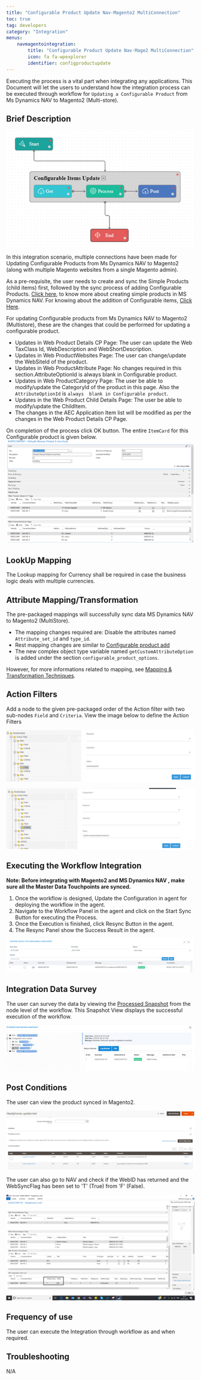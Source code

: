 ```yaml
---
title: "Configurable Product Update Nav-Magento2 MultiConnection"
toc: true
tag: developers
category: "Integration"
menus: 
    navmagentointegration:
        title: "Configurable Product Update Nav-Mage2 MultiConnection"
        icon: fa fa-wpexplorer
        identifier: configproductupdate
---
```


Executing the process is a vital part when integrating any applications. This Document will let the users to understand how the 
integration process can be executed through workflow for `Updating a Configurable Product` from Ms Dynamics NAV to Magento2 (Multi-store).

## Brief Description

![confgprdctupdate_navtomage2multi-workflow](/staticfiles/integration/media/confgprdctupdate_navtomage2multi-workflow.png) 

In this integration scenario, multiple connections have been made for Updating Configurable Products from Ms Dynamics NAV to Magento2 (along with multiple Magento websites from a single Magento admin). 

As a pre-requisite, the user needs to create and sync the Simple Products (child items) first, followed by the sync process of adding Configurable Products. 
[Click here](/simple-productadd/), to know more about creating simple products in MS Dynamics NAV. For knowing about the addition of Configurable items, [Click Here](/configproduct-add).

For updating Configurable products from Ms Dynamics NAV to Magento2 (Multistore), these are the changes that could be performed for updating a configurable product.

* Updates in Web Product Details CP Page: The user can update the Web TaxClass Id,  WebDescription and WebShortDescription.
* Updates in Web ProductWebsites Page: The user can change/update the WebSiteId of the product.
* Updates in Web ProductAttribute Page: No changes required in this section.AttributeOptionId is always blank in Configurable product.
* Updates in Web ProductCategory Page: The user be able to modify/update the CategoryId of the product in this page. Also the `AttributeOptionId` is `always 
  blank in Configurable product`.
* Updates in the Web Product Child Details Page: The user be able to modify/update the ChildItem.
* The changes in the AEC Application Item list will be modified as per the changes in the Web Product Details CP Page.

On completion of the process click OK button. The entire `ItemCard` for this Configurable product is given below.
![confgprdctadd_navtomage2multi1](/staticfiles/integration/media/confgprdctadd_navtomage2multi1.png) 

## LookUp Mapping

The Lookup mapping for Currency shall be required in case the business logic deals with multiple currencies.

## Attribute Mapping/Transformation

The pre-packaged mappings will successfully sync data MS Dynamics NAV  to Magento2 (MultiStore). 

* The mapping changes required are: Disable the attributes named `Attribute_set_id` and `type_id`.
* Rest mapping changes are similar to [Configurable product add](/integration/configproduct-add/#attribute-mappingtransformation)
* The new complex object type variable named `getCustomAttributeOption` is added under the section `configurable_product_options`. 

However, for more informations related to mapping, see [Mapping & Transformation Techniques](/transformation/steps-to-cutomize-prebuilt-mapping/).

## Action Filters

Add a node to the given pre-packaged order of the Action filter with two sub-nodes `Field` and `Criteria`.
View the image below to define the Action Filters

![configprdct_update_actionfilter1](/staticfiles/integration/media/configprdct_update_actionfilter1.png) 

![configprdct_update_actionfilter2](/staticfiles/integration/media/configprdct_update_actionfilter2.png) 


## Executing the Workflow Integration

**Note: Before integrating with Magento2 and MS Dynamics NAV , make sure all the Master Data Touchpoints are synced.**

1.	Once the workflow is designed, Update the Configuration in agent for deploying the workflow in the agent.
2.	Navigate to the Workflow Panel in the agent and click on the Start Sync Button for executing the Process.
3.	Once the Execution is finished, click Resync Button in the agent.
4.	The Resync Panel show the Success Result in the agent.

![confgprdctadd_navtomage2multi4](/staticfiles/integration/media/confgprdctadd_navtomage2multi4.png) 

## Integration Data Survey

The user can survey the data by viewing the [Processed Snapshot](/workflow/list-of-snapshot/) from the node level of the workflow.
This Snapshot View displays the successful execution of the workflow.

![confgprdctadd_navtomage2multi5](/staticfiles/integration/media/confgprdctadd_navtomage2multi5.png)

## Post Conditions

The user can view the product synced in Magento2.

![confgprdctadd_navtomage2multi6](/staticfiles/integration/media/confgprdctadd_navtomage2multi6.png) 

The user can also go to NAV and check if the WebID has returned and the WebSyncFlag has been set to 'T' (True) from 'F' (False).

![confgprdctadd_navtomage2multi7](/staticfiles/integration/media/confgprdctadd_navtomage2multi7.png) 

## Frequency of use

The user can execute the Integration through workflow as and when required.

## Troubleshooting

N/A

